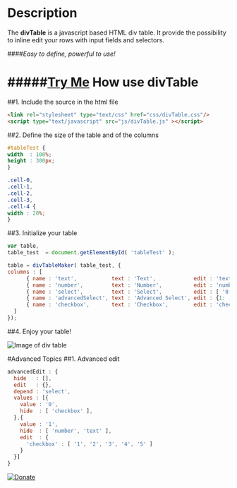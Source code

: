Description
===========
The **divTable** is a javascript based HTML div table. 
It provide the possibility to inline edit your rows with input fields and selectors.

####_Easy to define, powerful to use!_

#####[Try Me](https://thegr8nik.github.io/divTable/)
How use divTable
================

##1. Include the source in the html file
  ```HTML
<link rel="stylesheet" type="text/css" href="css/divTable.css"/>
<script type="text/javascript" src="js/divTable.js" ></script>
```
##2. Define the size of the table and of the columns
  ```CSS
#tableTest {
  width  : 100%;
  height : 300px;
}

.cell-0,
.cell-1,
.cell-2,
.cell-3,
.cell-4 {
  width : 20%;
}
```

##3. Initialize your table
  ```javascript
var table,
  table_test  = document.getElementById( 'tableTest' );

table = divTableMaker( table_test, {
  columns : [
		{ name : 'text',           text : 'Text',            edit : 'text'                                },
		{ name : 'number',         text : 'Number',          edit : 'number'                              },
		{ name : 'select',         text : 'Select',          edit : [ '0', '1', '2' ]                     },
		{ name : 'advancedSelect', text : 'Advanced Select', edit : {1: 'first', 2: 'second', 3: 'third'} },
		{ name : 'checkbox',       text : 'Checkbox',        edit : 'checkbox'                            }
	]
});
```

##4. Enjoy your table!

![Image of div table](https://github.com/TheGr8Nik/divTable/blob/master/images/example.png)


#Advanced Topics
##1. Advanced edit
```javascript
advancedEdit : {
  hide   : [],
  edit   : {},
  depend : 'select',
  values : [{
    value : '0',
    hide  : [ 'checkbox' ],
  },{
    value : '1',
    hide  : [ 'number', 'text' ],
    edit  : {
      'checkbox' : [ '1', '2', '3', '4', '5' ]
    }
  }]
}
```


[![Donate](https://www.paypalobjects.com/en_US/CH/i/btn/btn_donateCC_LG.gif)](https://www.paypal.com/cgi-bin/webscr?cmd=_s-xclick&hosted_button_id=K2VKE9L3VEX6G)
